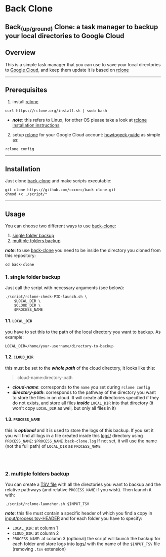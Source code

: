 # Back Clone

Back<sub>(up/ground)</sub> Clone: a task manager to backup your local directories to Google Cloud
---
## Overview
This is a simple task manager that you can use to save your local directories to [Google Cloud](https://cloud.google.com/), and keep them update
It is based on [rclone](https://rclone.org/drive/)


---
## Prerequisites

1. install [rclone](https://rclone.org/drive/)
```
curl https://rclone.org/install.sh | sudo bash
```
- ***note***: this refers to Linux, for other OS please take a look at [rclone installation instructions](https://rclone.org/install/)

2. setup [rclone](https://rclone.org/drive/) for your Google Cloud account: [howtogeek guide](https://www.howtogeek.com/451262/how-to-use-rclone-to-back-up-to-google-drive-on-linux)
as simple as:
```
rclone config
```
---
## Installation

Just clone [back-clone](https://github.com/cccnrc/back-clone) and make scripts executable:
```
git clone https://github.com/cccnrc/back-clone.git
chmod +x ./script/*
```

---
## Usage
You can choose two different ways to use [back-clone](https://github.com/cccnrc/back-clone):
1. [single folder backup](https://github.com/cccnrc/back-clone#1-single-folder-backup)
2. [multiple folders backup](https://github.com/cccnrc/back-clone#2-multiple-folders-backup)

***note***: to use [back-clone](https://github.com/cccnrc/back-clone) you need to be inside the directory you cloned from this repository:
```
cd back-clone
```

### 1. single folder backup
Just call the script with necessary arguments (see below):
```
./script/rclone-check-PID-launch.sh \
    $LOCAL_DIR \
    $CLOUD_DIR \
    $PROCESS_NAME
```
#### 1.1. `LOCAL_DIR`
you have to set this to the path of the local directory you want to backup. As example:
```
LOCAL_DIR=/home/your-username/directory-to-backup
```
#### 1.2. `CLOUD_DIR`
this must be set to the ***whole path*** of the cloud directory, it looks like this:
> cloud-name:directory-path

- ***cloud-name***: corresponds to the `name` you set during `rclone config`
- ***directory-path***: corresponds to the pathway of the directory you want to store the files in on cloud. It will create all directories specified if they do not exists, and store all files ***inside*** `LOCAL_DIR` into that directory (it won't copy `LOCAL_DIR` as well, but only all files in it)

#### 1.3. `PROCESS_NAME`
this is ***optional*** and it is used to store the logs of this backup. If you set it you will find all logs in a file created inside this [logs/](logs) directory using `PROCESS_NAME`: `$PROCESS_NAME.back-clone.log`
If not set, it will use the name (not the full path) of `LOCAL_DIR` as `PROCESS_NAME`

<br/>
<br/>

### 2. multiple folders backup
You can create a [TSV file](https://en.wikipedia.org/wiki/Tab-separated_values) with all the directories you want to backup and the relative pathways (and relative `PROCESS_NAME` if you wish). Then launch it with:
```
./script/rclone-launcher.sh $INPUT_TSV
```
***note***: this file must contain a specific header of which you find a copy in [input/process.tsv-HEADER](input/process.tsv-HEADER) and for each folder you have to specify:
- `LOCAL_DIR`: at column 1
- `CLOUD_DIR`: at column 2
- `PROCESS_NAME`: at column 3 (optional)
the script will launch the backup for each folder and store logs into [logs/](logs) with the name of the `$INPUT_TSV` file (removing `.tsv` extension)
